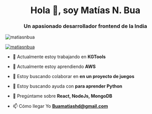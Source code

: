<h1 align="center">Hola 👋, soy Matías N. Bua</h1>
<h3 align="center">Un apasionado desarrollador frontend de la India</h3>

<p align="left"> <img src="https://komarev.com/ghpvc/?username=matiasnbua&label=Profile%20views&color=0e75b6&style=flat" alt="matiasnbua" /> </p>

<p align="left"> <a href=" https://github.com/ryo-ma/github-profile-tropic"><img src="https://github-profile-tropic.vercel.app/?username=matiasnbua" alt="matiasnbua" /></a> </p>

- 🔭 Actualmente estoy trabajando en **KGTools**

- 🌱 Actualmente estoy aprendiendo **AWS**

- 👯 Estoy buscando colaborar en **en un proyecto de juegos**

- 🤝 Estoy buscando ayuda con **para aprender Python**

- 💬 Pregúntame sobre **React, NodeJs, MongoDB**

- 📫 Cómo llegar Yo **Buamatiashd@gmail.com**

